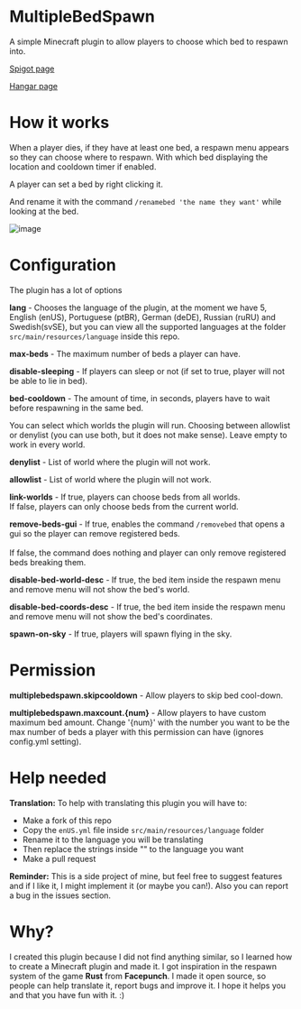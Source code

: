 # MultipleBedSpawn
A simple Minecraft plugin to allow players to choose which bed to respawn into.

[Spigot page](https://www.spigotmc.org/resources/multiple-bed-spawn.107057)

[Hangar page](https://hangar.papermc.io/GabrielFJ/MultipleBedSpawn)

# How it works

When a player dies, if they have at least one bed, a respawn menu appears so they can choose where to respawn. With which bed displaying the location and cooldown timer if enabled.

A player can set a bed by right clicking it.

And rename it with the command ```/renamebed 'the name they want'``` while looking at the bed.

![image](https://user-images.githubusercontent.com/69057368/210019366-3a981d52-79a2-4bfd-9217-0aac37918243.png)

# Configuration

The plugin has a lot of options

<strong>lang</strong> - Chooses the language of the plugin, at the moment we have 5, English (enUS), Portuguese (ptBR), German (deDE), Russian (ruRU) and Swedish(svSE), but you can view all the supported languages at the folder ```src/main/resources/language``` inside this repo.

<strong>max-beds</strong> - The maximum number of beds a player can have.

<strong>disable-sleeping</strong> - If players can sleep or not (if set to true, player will not be able to lie in bed).

<strong>bed-cooldown</strong> - The amount of time, in seconds, players have to wait before respawning in the same bed.

You can select which worlds the plugin will run. Choosing between allowlist or denylist (you can use both, but it does not make sense).
Leave empty to work in every world.

<strong>denylist</strong> - List of world where the plugin will not work.

<strong>allowlist</strong> - List of world where the plugin will not work.

<strong>link-worlds</strong> - If true, players can choose beds from all worlds.
<br>If false, players can only choose beds from the current world.

<strong>remove-beds-gui</strong> - If true, enables the command ```/removebed``` that opens a gui so the player can remove registered beds.  
<br>If false, the command does nothing and player can only remove registered beds breaking them.

<strong>disable-bed-world-desc</strong> - If true, the bed item inside the respawn menu and remove menu will not show the bed's world.

<strong>disable-bed-coords-desc</strong> - If true, the bed item inside the respawn menu and remove menu will not show the bed's coordinates.

<strong>spawn-on-sky</strong> - If true, players will spawn flying in the sky.

# Permission

<strong>multiplebedspawn.skipcooldown</strong> - Allow players to skip bed cool-down.

<strong>multiplebedspawn.maxcount.{num}</strong> - Allow players to have custom maximum bed amount. Change '{num}' with the number you want to be the max number of beds a player with this permission can have (ignores config.yml setting).


# Help needed

<strong>Translation:</strong> To help with translating this plugin you will have to:
- Make a fork of this repo
- Copy the ```enUS.yml``` file inside ```src/main/resources/language``` folder
- Rename it to the language you will be translating
- Then replace the strings inside "" to the language you want
- Make a pull request

<strong>Reminder:</strong> This is a side project of mine, but feel free to suggest features and if I like it, I might implement it (or maybe you can!). Also you can report a bug in the issues section.

# Why?

I created this plugin because I did not find anything similar, so I learned how to create a Minecraft plugin and made it. I got inspiration in the respawn system of the game <strong>Rust</strong> from <strong>Facepunch</strong>. I made it open source, so people can help translate it, report bugs and improve it. I hope it helps you and that you have fun with it. :)
